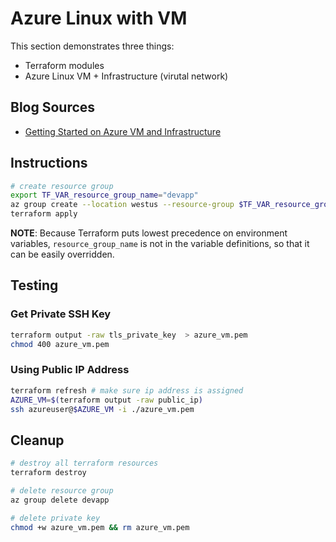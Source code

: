 # Azure Linux with VM

This section demonstrates three things:

* Terraform modules
* Azure Linux VM + Infrastructure (virutal network)

## Blog Sources

* [Getting Started on Azure VM and Infrastructure](https://joachim8675309.medium.com/azure-linux-vm-with-infra-99af44039253)

## Instructions

```bash
# create resource group
export TF_VAR_resource_group_name="devapp"
az group create --location westus --resource-group $TF_VAR_resource_group_name
terraform apply
```

**NOTE**: Because Terraform puts lowest precedence on environment variables, `resource_group_name` is not in the variable definitions, so that it can be easily overridden.

## Testing

### Get Private SSH Key

```bash
terraform output -raw tls_private_key  > azure_vm.pem
chmod 400 azure_vm.pem
```

### Using Public IP Address

```bash
terraform refresh # make sure ip address is assigned
AZURE_VM=$(terraform output -raw public_ip)
ssh azureuser@$AZURE_VM -i ./azure_vm.pem
```

## Cleanup

```bash
# destroy all terraform resources
terraform destroy

# delete resource group
az group delete devapp

# delete private key
chmod +w azure_vm.pem && rm azure_vm.pem
```
